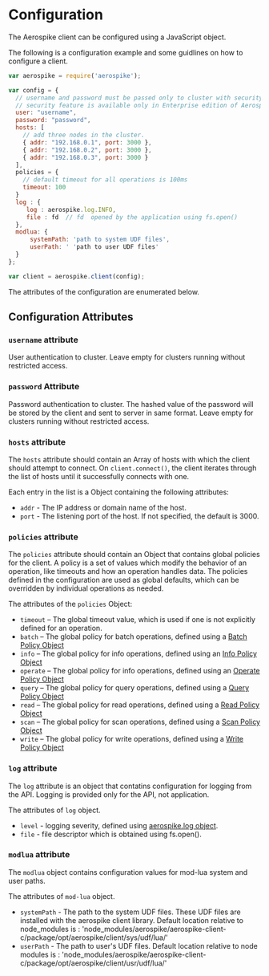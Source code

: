 # Configuration

The Aerospike client can be configured using a JavaScript object. 

The following is a configuration example and some guidlines on how to configure a client.

```js
var aerospike = require('aerospike');

var config = {
  // username and password must be passed only to cluster with security feature enabled.
  // security feature is available only in Enterprise edition of Aerospike.
  user: "username",
  password: "password",
  hosts: [
    // add three nodes in the cluster.
    { addr: "192.168.0.1", port: 3000 },
    { addr: "192.168.0.2", port: 3000 },
    { addr: "192.168.0.3", port: 3000 }
  ],
  policies = {
    // default timeout for all operations is 100ms
    timeout: 100 
  }
  log : {
     log : aerospike.log.INFO,
     file : fd  // fd  opened by the application using fs.open()
  },
  modlua: {
	  systemPath: 'path to system UDF files', 
	  userPath: ' 'path to user UDF files'
  }
};

var client = aerospike.client(config);
```

The attributes of the configuration are enumerated below.

## Configuration Attributes
### `username` attribute
User authentication to cluster.  Leave empty for clusters running without restricted access.

### `password` Attribute
Password authentication to cluster.  The hashed value of the password will be stored by the client 
and sent to server in same format.  Leave empty for clusters running without restricted access.

### `hosts` attribute

The `hosts` attribute should contain an Array of hosts with which the client should attempt to connect. On `client.connect()`, the client iterates through the list of hosts until it successfully connects with one.

Each entry in the list is a Object containing the following attributes:

- `addr` - The IP address or domain name of the host. 
- `port` - The listening port of the host. If not specified, the default is 3000.

### `policies` attribute

The `policies` attribute should contain an Object that contains global policies for the client. A policy is a set of values which modify the behavior of an operation, like timeouts and how an operation handles data. The policies defined in the configuration are used as global defaults, which can be overridden by individual operations as needed.

The attributes of the `policies` Object:

- `timeout` – The global timeout value, which is used if one is not explicitly defined for an operation.
- `batch` – The global policy for batch operations, defined using a [Batch Policy Object](policies.md#BatchPolicy)
- `info` – The global policy for info operations, defined using an [Info Policy Object](policies.md#InfoPolicy)
- `operate` – The global policy for info operations, defined using an [Operate Policy Object](policies.md#OperatePolicy)
- `query` – The global policy for query operations, defined using a [Query Policy Object](policies.md#QueryPolicy)
- `read` – The global policy for read operations, defined using a [Read Policy Object](policies.md#ReadPolicy)
- `scan` – The global policy for scan operations, defined using a [Scan Policy Object](policies.md#ScanPolicy)
- `write` – The global policy for write operations, defined using a [Write Policy Object](policies.md#WritePolicy)

### `log` attribute

The `log` attribute is an object that contatins configuration for logging from the API. Logging is provided only for the API, not application.

The attributes of `log` object.

- `level` - logging severity, defined using [aerospike.log object](log.md). 
- `file`  - file descriptor which is obtained using fs.open().

### `modlua` attribute

The `modlua` object contains configuration values for mod-lua system and user paths.

The attributes of `mod-lua` object.

- `systemPath` - The path to the system UDF files. These UDF files are installed with the aerospike client library. Default location relative to node_modules is : 'node_modules/aerospike/aerospike-client-c/package/opt/aerospike/client/sys/udf/lua/'
- `userPath`   - The path to user's UDF files. Default location relative to node modules is : 'node_modules/aerospike/aerospike-client-c/package/opt/aerospike/client/usr/udf/lua/'
